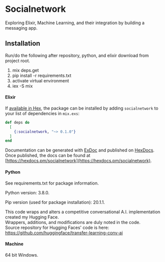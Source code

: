 # Socialnetwork

Exploring Elixir, Machine Learning, and their integration by building a messaging app.

## Installation

Run/do the following after repository, python, and elixir download from project root.
<ol>
<li>mix deps.get</li>
<li>pip install -r requirements.txt</li>
<li>activate virtual environment</li>
<li>iex -S mix</li>
</ol>


#### Elixir

If [available in Hex](https://hex.pm/docs/publish), the package can be installed
by adding `socialnetwork` to your list of dependencies in `mix.exs`:

```elixir
def deps do
  [
    {:socialnetwork, "~> 0.1.0"}
  ]
end
```

Documentation can be generated with [ExDoc](https://github.com/elixir-lang/ex_doc)
and published on [HexDocs](https://hexdocs.pm). Once published, the docs can
be found at [https://hexdocs.pm/socialnetwork](https://hexdocs.pm/socialnetwork).

#### Python

See requirements.txt for package information.

Python version: 3.8.0.

Pip version (used for package installation): 20.1.1.

This code wraps and alters a competitive conversational A.I. implementation created my Hugging Face.<br/>
Wrappers, additions, and modifications are duly noted in the code.<br/>
Source repository for Hugging Faces' code is here: https://github.com/huggingface/transfer-learning-conv-ai

#### Machine

64 bit Windows.

